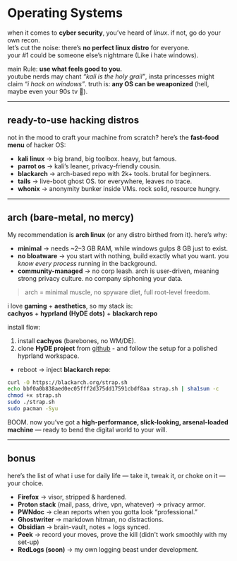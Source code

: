 # Operating Systems
when it comes to **cyber security**, you’ve heard of _linux_. if not, go do your own recon.  
let’s cut the noise: there’s **no perfect linux distro** for everyone.  
your #1 could be someone else’s nightmare (Like i hate windows).

main Rule: **use what feels good to you.**  
youtube nerds may chant _“kali is the holy grail”_, insta princesses might claim _“i hack on windows”_. truth is: **any OS can be weaponized** (hell, maybe even your 90s tv 👀).

---
## ready-to-use hacking distros
not in the mood to craft your machine from scratch? here’s the **fast-food menu** of hacker OS:

- **kali linux** → big brand, big toolbox. heavy, but famous.
- **parrot os** → kali’s leaner, privacy-friendly cousin.
- **blackarch** → arch-based repo with 2k+ tools. brutal for beginners.
- **tails** → live-boot ghost OS. tor everywhere, leaves no trace.
- **whonix** → anonymity bunker inside VMs. rock solid, resource hungry.

---
## arch (bare-metal, no mercy)
My recommendation is **arch linux** (or any distro birthed from it). here’s why:

- **minimal** → needs ~2–3 GB RAM, while windows gulps 8 GB just to exist.
- **no bloatware** → you start with nothing, build exactly what you want. you _know every process_ running in the background.
- **community-managed** → no corp leash. arch is user-driven, meaning strong privacy culture. no company siphoning your data.

> arch = minimal muscle, no spyware diet, full root-level freedom.

i love **gaming** + **aesthetics**, so my stack is:  
**cachyos** + **hyprland (HyDE dots)** + **blackarch repo**

install flow:
1. install **cachyos** (barebones, no WM/DE).
2. clone **HyDE project** from [github](https://github.com/HyDE-Project/HyDE) - and follow the setup for a polished hyprland workspace.
- reboot → inject **blackarch repo**:
```bash
curl -O https://blackarch.org/strap.sh
echo bbf0a0b838aed0ec05fff2d375dd17591cbdf8aa strap.sh | sha1sum -c
chmod +x strap.sh
sudo ./strap.sh
sudo pacman -Syu
```

BOOM. now you’ve got a **high-performance, slick-looking, arsenal-loaded machine** — ready to bend the digital world to your will.

---
## bonus
here’s the list of what i use for daily life — take it, tweak it, or choke on it — your choice.
- **Firefox** → visor, stripped & hardened.
- **Proton stack** (mail, pass, drive, vpn, whatever) → privacy armor.
- **PWNdoc** → clean reports when you gotta look “professional.”
- **Ghostwriter** → markdown hitman, no distractions.
- **Obsidian** → brain-vault, notes + logs synced.
- **Peek** → record your moves, prove the kill (didn't work smoothly with my set-up)
- **RedLogs (soon)** → my own logging beast under development.
